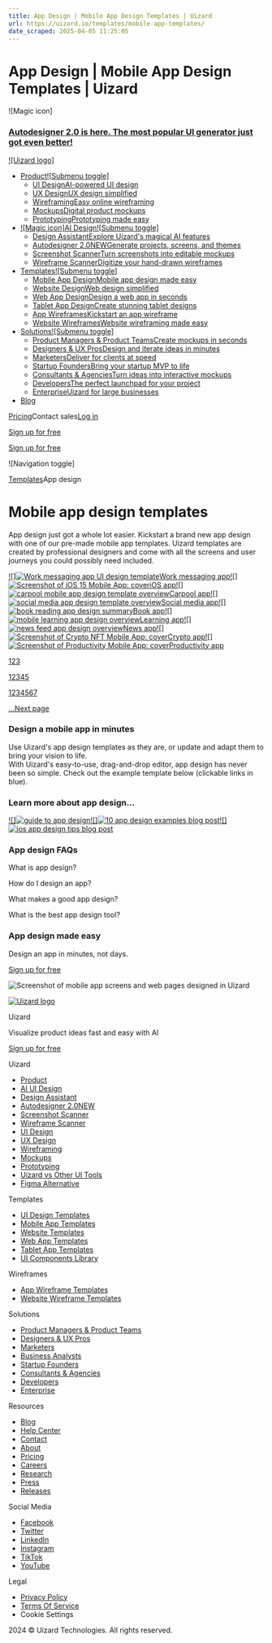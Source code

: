 ```yaml
---
title: App Design | Mobile App Design Templates | Uizard
url: https://uizard.io/templates/mobile-app-templates/
date_scraped: 2025-04-05 11:25:05
---
```


# App Design | Mobile App Design Templates | Uizard

![Magic icon]

### [Autodesigner 2.0 is here. The most popular UI generator just got even better!](/autodesigner/)

[![Uizard logo]](/)

  * [Product![Submenu toggle]](/product/)
    * [UI DesignAI-powered UI design](/ui-design/)
    * [UX DesignUX design simplified](/ux-design/)
    * [WireframingEasy online wireframing](/wireframing/)
    * [MockupsDigital product mockups](/mockups/)
    * [PrototypingPrototyping made easy](/prototyping/)
  * [![Magic icon]AI Design![Submenu toggle]](/ai-design/)
    * [Design AssistantExplore Uizard's magical AI features](/design-assistant/)
    * [Autodesigner 2.0NEWGenerate projects, screens, and themes](/autodesigner/)
    * [Screenshot ScannerTurn screenshots into editable mockups](/screenshot-scanner/)
    * [Wireframe ScannerDigitize your hand-drawn wireframes](/wireframe-scanner/)
  * [Templates![Submenu toggle]](/templates/)
    * [Mobile App DesignMobile app design made easy](/templates/mobile-app-templates/)
    * [Website DesignWeb design simplified](/templates/website-templates/)
    * [Web App DesignDesign a web app in seconds](/templates/web-app-templates/)
    * [Tablet App DesignCreate stunning tablet designs](/templates/tablet-templates/)
    * [App WireframesKickstart an app wireframe](/templates/app-wireframes/)
    * [Website WireframesWebsite wireframing made easy](/templates/website-wireframes/)
  * [Solutions![Submenu toggle]](/solutions/)
    * [Product Managers & Product TeamsCreate mockups in seconds](/solutions/product-managers/)
    * [Designers & UX ProsDesign and iterate ideas in minutes](/solutions/ux-professionals/)
    * [MarketersDeliver for clients at speed](/solutions/marketers/)
    * [Startup FoundersBring your startup MVP to life](/solutions/startup-founders/)
    * [Consultants & AgenciesTurn ideas into interactive mockups](/solutions/consultants/)
    * [DevelopersThe perfect launchpad for your project](/solutions/developers/)
    * [EnterpriseUizard for large businesses](/enterprise/)
  * [Blog](https://uizard.io/blog/)

[Pricing](/pricing/)Contact sales[Log in](https://app.uizard.io/login)

[Sign up for free](https://app.uizard.io/sign-up/)

[Sign up for free](https://app.uizard.io/sign-up/)

![Navigation toggle]

[Templates](/templates/)App design

# Mobile app design templates

App design just got a whole lot easier. Kickstart a brand new app design with one of our pre-made mobile app templates. Uizard templates are created by professional designers and come with all the screens and user journeys you could possibly need included.

[![]![Work messaging app UI design template](/static/0ee68548fa5b62fe8732d412e21a2191/a8e47/7e2ae1a8254d920d22fc4fba402f83bf34714414-1440x835.png)Work messaging app](/templates/mobile-app-templates/work-messaging-mobile-app/)[![]![Screenshot of iOS 15 Mobile App: cover](/static/caa7d40a71098a0e19eb7b25adadf2cd/a8e47/a8e8141c38a64c50b304eb3e84e0de440f4f0b3f-1440x835.png)iOS app](/templates/mobile-app-templates/ios-mobile-app/)[![]![carpool mobile app design template overview](/static/2b12b4964dcde0c9a5e164698bd77f79/a8e47/114e4f2e9bc8c445213e504231ffb79ca627d84f-1440x835.png)Carpool app](/templates/mobile-app-templates/carpool-mobile-app/)[![]![social media app design template overview](/static/3b539e81949090197a6405399bed2c0f/a8e47/1360d9422620b63848dd841a8e346b58e702fec3-1440x835.png)Social media app](/templates/mobile-app-templates/social-media-mobile-app/)[![]![book reading app design summary](/static/4e0d1bd8f36a2ac2947a0ef60a077a50/a8e47/f26a9f53f43412b1766f61500c38502ddf864249-1440x835.png)Book app](/templates/mobile-app-templates/book-reading-mobile-app/)[![]![mobile learning app design overview](/static/6520def949b8d995727ffc3821c8a17c/a8e47/1a3bdf8efd785f7c3a760d17f5a4c5722996a1ef-1440x835.png)Learning app](/templates/mobile-app-templates/learning-mobile-app/)[![]![news feed app design overview](/static/7ac3655f3a4559b885a223d37e7f2241/a8e47/ee5638e0c278fdcb94eed7999d0bd8e101024b96-1440x835.png)News app](/templates/mobile-app-templates/news-feed-mobile-app/)[![]![Screenshot of Crypto NFT Mobile App: cover](/static/685c106db8ffc53537e903f395997abe/a8e47/1f55e2eceea525ede90f27ba0ed174bbc18e988e-1440x835.png)Crypto app](/templates/mobile-app-templates/crypto-nft-mobile-app/)[![]![Screenshot of Productivity Mobile App: cover](/static/5d1216d70167670acc1a95dd51673c54/a8e47/d8733a4d375aeb660c14eb37464b551b6ef3059c-1440x835.png)Productivity app](/templates/mobile-app-templates/productivity-mobile-app/)

[1](/templates/mobile-app-templates/)[2](/templates/mobile-app-templates/page/2/)[3](/templates/mobile-app-templates/page/3/)

[1](/templates/mobile-app-templates/)[2](/templates/mobile-app-templates/page/2/)[3](/templates/mobile-app-templates/page/3/)[4](/templates/mobile-app-templates/page/4/)[5](/templates/mobile-app-templates/page/5/)

[1](/templates/mobile-app-templates/)[2](/templates/mobile-app-templates/page/2/)[3](/templates/mobile-app-templates/page/3/)[4](/templates/mobile-app-templates/page/4/)[5](/templates/mobile-app-templates/page/5/)[6](/templates/mobile-app-templates/page/6/)[7](/templates/mobile-app-templates/page/7/)

[...Next page](/templates/mobile-app-templates/page/2/)

### Design a mobile app in minutes

Use Uizard's app design templates as they are, or update and adapt them to bring your vision to life.  
With Uizard's easy-to-use, drag-and-drop editor, app design has never been so simple. Check out the example template below (clickable links in blue).

### Learn more about app design...

[![]![guide to app design](/static/45935b3f183c3a894fe19637447f65d7/6926a/0f53fe7435ea9fec52da5e5a39abcbb6cbc6a861-1200x750.jpg)](https://uizard.io/blog/beginners-guide-to-app-design/)[![]![10 app design examples blog post](/static/420a911f4d93d6659ca2c99ccae6c244/6926a/000aecce76260e44d6e1c38083aa796c657486b5-1200x750.jpg)](https://uizard.io/blog/10-app-design-examples/)[![]![ios app design tips blog post](/static/ab061d10b8821bdec210fdbeaeaf277f/6926a/fbc5ec332c8fe95483953eab913207b8679d024e-1200x750.jpg)](https://uizard.io/blog/ios-app-design-tips/)

### App design FAQs

What is app design?

How do I design an app?

What makes a good app design?

What is the best app design tool?

### App design made easy

Design an app in minutes, not days.

[Sign up for free](https://app.uizard.io/sign-up/)

![Screenshot of mobile app screens and web pages designed in Uizard](/static/shoutout-image-a-b7da030efb79ca33e0f1791d0bd8c2f8.png)

[![Uizard logo](/static/uizard-logo-icon-embossed-light-mode-1e432f6090148e645236f9f3ad44d69d.png)](/)

Uizard

Visualize product ideas fast and easy with AI

[Sign up for free](https://app.uizard.io/sign-up/)

Uizard

  * [Product](/product/)
  * [AI UI Design](/ai-design/)
  * [Design Assistant](/design-assistant/)
  * [Autodesigner 2.0NEW](/autodesigner/)
  * [Screenshot Scanner](/screenshot-scanner/)
  * [Wireframe Scanner](/wireframe-scanner/)
  * [UI Design](/ui-design/)
  * [UX Design](/ux-design/)
  * [Wireframing](/wireframing/)
  * [Mockups](/mockups/)
  * [Prototyping](/prototyping/)
  * [Uizard vs Other UI Tools](/uizard-vs-design-tools/)
  * [Figma Alternative](/figma-alternative/)

Templates

  * [UI Design Templates](https://uizard.io/templates/)
  * [Mobile App Templates](https://uizard.io/templates/mobile-app-templates/)
  * [Website Templates](https://uizard.io/templates/website-templates/)
  * [Web App Templates](https://uizard.io/templates/web-app-templates/)
  * [Tablet App Templates](https://uizard.io/templates/tablet-templates/)
  * [UI Components Library](https://uizard.io/templates/component-templates/)

Wireframes

  * [App Wireframe Templates](/templates/app-wireframes/)
  * [Website Wireframe Templates](/templates/website-wireframes/)

Solutions

  * [Product Managers & Product Teams](/solutions/product-managers/)
  * [Designers & UX Pros](/solutions/ux-professionals/)
  * [Marketers](/solutions/marketers/)
  * [Business Analysts](/solutions/business-analysts/)
  * [Startup Founders](/solutions/startup-founders/)
  * [Consultants & Agencies](/solutions/consultants/)
  * [Developers](/solutions/developers/)
  * [Enterprise](/enterprise/)

Resources

  * [Blog](/blog/)
  * [Help Center](https://support.uizard.io/en/)
  * [Contact](/contact/)
  * [About](/about/)
  * [Pricing](/pricing/)
  * [Careers](/careers/)
  * [Research](/research/)
  * [Press](/press/)
  * [Releases](https://updates.uizard.io/)

Social Media

  * [Facebook](https://www.facebook.com/uizard.io/)
  * [Twitter](https://twitter.com/uizard/)
  * [LinkedIn](https://www.linkedin.com/company/uizard/)
  * [Instagram](https://www.instagram.com/uizard/)
  * [TikTok](https://www.tiktok.com/@uizardio/)
  * [YouTube](https://www.youtube.com/@uizardio/)

Legal

  * [Privacy Policy](/privacy/)
  * [Terms Of Service](/terms-of-service/)
  * Cookie Settings

2024 © Uizard Technologies. All rights reserved.
